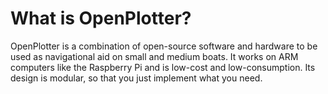 What is OpenPlotter?
=======

OpenPlotter is a combination of open-source software and hardware to be used as navigational aid on small and medium boats. It works on ARM computers like the Raspberry Pi and is low-cost and low-consumption. Its design is modular, so that you just implement what you need.